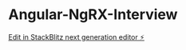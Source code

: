 # Angular-NgRX-Interview

[Edit in StackBlitz next generation editor ⚡️](https://stackblitz.com/~/github.com/exportexe/Angular-NgRX-Interview)